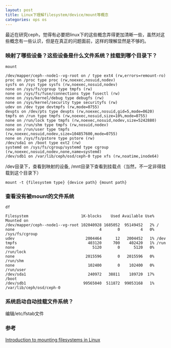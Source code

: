 ```yaml
---
layout: post
title: Linux下理解filesystem/device/mount等概念
categories: ops os
---
```

最近在研究ceph，觉得有必要把linux下的这些概念弄得更加清晰一些，虽然对这些概念有一些认识，但是在真正的问题面前，这样的理解显然是不够的。

### 映射了哪些设备？这些设备是什么文件系统？挂载到哪个目录下？
```
mount

/dev/mapper/ceph--node1--vg-root on / type ext4 (rw,errors=remount-ro)
proc on /proc type proc (rw,noexec,nosuid,nodev)
sysfs on /sys type sysfs (rw,noexec,nosuid,nodev)
none on /sys/fs/cgroup type tmpfs (rw)
none on /sys/fs/fuse/connections type fusectl (rw)
none on /sys/kernel/debug type debugfs (rw)
none on /sys/kernel/security type securityfs (rw)
udev on /dev type devtmpfs (rw,mode=0755)
devpts on /dev/pts type devpts (rw,noexec,nosuid,gid=5,mode=0620)
tmpfs on /run type tmpfs (rw,noexec,nosuid,size=10%,mode=0755)
none on /run/lock type tmpfs (rw,noexec,nosuid,nodev,size=5242880)
none on /run/shm type tmpfs (rw,nosuid,nodev)
none on /run/user type tmpfs (rw,noexec,nosuid,nodev,size=104857600,mode=0755)
none on /sys/fs/pstore type pstore (rw)
/dev/sda1 on /boot type ext2 (rw)
systemd on /sys/fs/cgroup/systemd type cgroup (rw,noexec,nosuid,nodev,none,name=systemd)
/dev/sdb1 on /var/lib/ceph/osd/ceph-0 type xfs (rw,noatime,inode64)

```
/dev目录下，查看到映射的设备, /mnt目录下查看到挂载点（当然，不一定非得挂载到这个目录下）

```
mount -t {filesystem type} {device path} {mount path}
```

### 查看没有被mount的文件系统
```
df

Filesystem                       1K-blocks    Used Available Use% Mounted on
/dev/mapper/ceph--node1--vg-root 102040928 1685052  95149452   2% /
none                                     4       0         4   0% /sys/fs/cgroup
udev                               2004464      12   2004452   1% /dev
tmpfs                               403120     700    402420   1% /run
none                                  5120       0      5120   0% /run/lock
none                               2015596       0   2015596   0% /run/shm
none                                102400       0    102400   0% /run/user
/dev/sda1                           240972   38811    189720  17% /boot
/dev/sdb1                         99565040  511872  99053168   1% /var/lib/ceph/osd/ceph-0

```


### 系统启动自动挂载文件系统？
编辑/etc/fstab文件

### 参考
[Introduction to mounting filesystems in Linux](http://www.bleepingcomputer.com/tutorials/introduction-to-mounting-filesystems-in-linux/)
